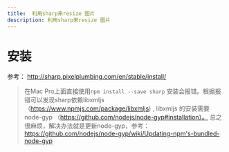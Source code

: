```yaml
---
title:  利用sharp来resize 图片
description: 利用sharp来resize 图片
---
```


# 安装
参考： http://sharp.pixelplumbing.com/en/stable/install/
> 在Mac Pro上面直接使用`npm install --save sharp` 安装会报错。根据报错可以发现sharp依赖libxmljs （https://www.npmjs.com/package/libxmljs) , libxmljs 的安装需要node-gyp （https://github.com/nodejs/node-gyp#installation）。   总之很麻烦，解决办法就是更新node-gyp，参考： https://github.com/nodejs/node-gyp/wiki/Updating-npm's-bundled-node-gyp





